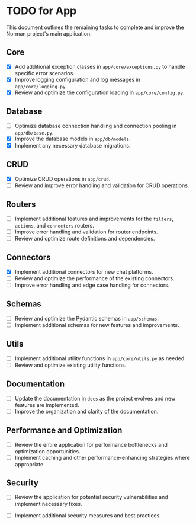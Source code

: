 # TODO for App

This document outlines the remaining tasks to complete and improve the Norman project's main application.

## Core

- [x] Add additional exception classes in `app/core/exceptions.py` to handle specific error scenarios.
- [x] Improve logging configuration and log messages in `app/core/logging.py`.
- [x] Review and optimize the configuration loading in `app/core/config.py`.

## Database

- [ ] Optimize database connection handling and connection pooling in `app/db/base.py`.
- [x] Improve the database models in `app/db/models`.
- [x] Implement any necessary database migrations.

## CRUD

- [x] Optimize CRUD operations in `app/crud`.
- [ ] Review and improve error handling and validation for CRUD operations.

## Routers

- [ ] Implement additional features and improvements for the `filters`, `actions`, and `connectors` routers.
- [ ] Improve error handling and validation for router endpoints.
- [ ] Review and optimize route definitions and dependencies.

## Connectors

- [x] Implement additional connectors for new chat platforms.
- [ ] Review and optimize the performance of the existing connectors.
- [ ] Improve error handling and edge case handling for connectors.

## Schemas

- [ ] Review and optimize the Pydantic schemas in `app/schemas`.
- [ ] Implement additional schemas for new features and improvements.

## Utils

- [ ] Implement additional utility functions in `app/core/utils.py` as needed.
- [ ] Review and optimize existing utility functions.

## Documentation

- [ ] Update the documentation in `docs` as the project evolves and new features are implemented.
- [ ] Improve the organization and clarity of the documentation.

## Performance and Optimization

- [ ] Review the entire application for performance bottlenecks and optimization opportunities.
- [ ] Implement caching and other performance-enhancing strategies where appropriate.

## Security

- [ ] Review the application for potential security vulnerabilities and implement necessary fixes.
- [ ] Implement additional security measures and best practices.


